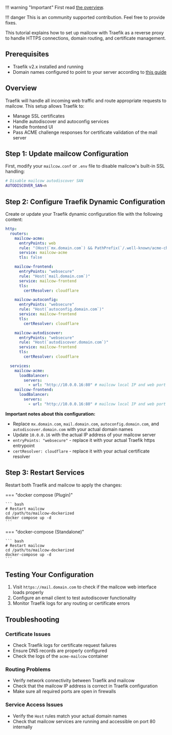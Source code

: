 !!! warning "Important"
    First read [the overview](r_p.md).

!!! danger
    This is an community supported contribution. Feel free to provide fixes.

This tutorial explains how to set up mailcow with Traefik as a reverse proxy to handle HTTPS connections, domain routing, and certificate management.

## Prerequisites

- Traefik v2.x installed and running
- Domain names configured to point to your server according to [this guide](../../getstarted/prerequisite-dns.md)

## Overview

Traefik will handle all incoming web traffic and route appropriate requests to mailcow. This setup allows Traefik to:

- Manage SSL certificates
- Handle autodiscover and autoconfig services
- Handle frontend UI
- Pass ACME challenge responses for certificate validation of the mail server

## Step 1: Update mailcow Configuration

First, modify your `mailcow.conf` or `.env` file to disable mailcow's built-in SSL handling:

```bash
# Disable mailcow autodiscover SAN
AUTODISCOVER_SAN=n
```

## Step 2: Configure Traefik Dynamic Configuration

Create or update your Traefik dynamic configuration file with the following content:

```yaml
http:
  routers:
    mailcow-acme:
      entryPoints: web
      rule: "(Host(`mx.domain.com`) && PathPrefix(`/.well-known/acme-challenge/`))" # "Host" should be equal to your `MAILCOW_HOSTNAME` 
      service: mailcow-acme
      tls: false

    mailcow-frontend:
      entryPoints: "websecure"
      rule: "Host(`mail.domain.com`)"
      service: mailcow-frontend
      tls:
        certResolver: cloudflare

    mailcow-autoconfig:
      entryPoints: "websecure"
      rule: "Host(`autoconfig.domain.com`)" 
      service: mailcow-frontend
      tls:
        certResolver: cloudflare

    mailcow-autodiscover:
      entryPoints: "websecure"
      rule: "Host(`autodiscover.domain.com`)"
      service: mailcow-frontend
      tls:
        certResolver: cloudflare

  services:
    mailcow-acme:
      loadBalancer:
        servers:
          - url: "http://10.0.0.16:80" # mailcow local IP and web port
    mailcow-frontend:
      loadBalancer:
        servers:
          - url: "http://10.0.0.16:80" # mailcow local IP and web port
```

**Important notes about this configuration:**
 
- Replace `mx.domain.com`, `mail.domain.com`, `autoconfig.domain.com`, and `autodiscover.domain.com` with your actual domain names
- Update `10.0.0.16` with the actual IP address of your mailcow server
- `entryPoints: "websecure"` - replace it with your actual Traefik https entrypoint
- `certResolver: cloudflare` - replace it with your actual certificate resolver


## Step 3: Restart Services

Restart both Traefik and mailcow to apply the changes:

=== "docker compose (Plugin)"

    ``` bash
    # Restart mailcow
    cd /path/to/mailcow-dockerized
    docker compose up -d
    ```

=== "docker-compose (Standalone)"

    ``` bash
    # Restart mailcow
    cd /path/to/mailcow-dockerized
    docker-compose up -d
    ```

## Testing Your Configuration

1. Visit `https://mail.domain.com` to check if the mailcow web interface loads properly
2. Configure an email client to test autodiscover functionality
3. Monitor Traefik logs for any routing or certificate errors

## Troubleshooting

### Certificate Issues
- Check Traefik logs for certificate request failures
- Ensure DNS records are properly configured
- Check the logs of the `acme-mailcow` container

### Routing Problems
- Verify network connectivity between Traefik and mailcow
- Check that the mailcow IP address is correct in Traefik configuration
- Make sure all required ports are open in firewalls

### Service Access Issues
- Verify the `Host` rules match your actual domain names
- Check that mailcow services are running and accessible on port 80 internally 
